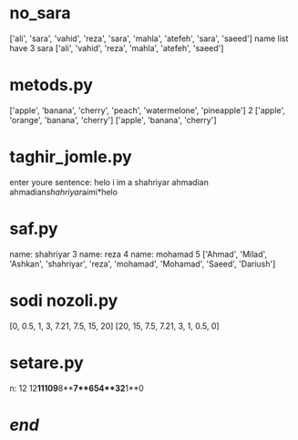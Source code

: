 # no_sara
['ali', 'sara', 'vahid', 'reza', 'sara', 'mahla', 'atefeh', 'sara', 'saeed']
name list have 3 sara
['ali', 'vahid', 'reza', 'mahla', 'atefeh', 'saeed']
# metods.py
['apple', 'banana', 'cherry', 'peach', 'watermelone', 'pineapple']
2
['apple', 'orange', 'banana', 'cherry']
['apple', 'banana', 'cherry']
# taghir_jomle.py
enter youre sentence:
helo i im a shahriyar ahmadian 
ahmadian*shahriyar*a*im*i*helo
# saf.py
name: shahriyar
3 
name: reza
4
name: mohamad
5
['Ahmad', 'Milad', 'Ashkan', 'shahriyar', 'reza', 'mohamad', 'Mohamad', 'Saeed', 'Dariush']
# sodi nozoli.py
[0, 0.5, 1, 3, 7.21, 7.5, 15, 20]
[20, 15, 7.5, 7.21, 3, 1, 0.5, 0]
# setare.py
n: 12
12************************11**********************10********************9******************8****************7**************6************5**********4********3******2****1**0
#      *end*     #